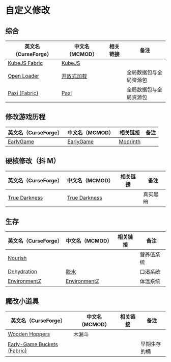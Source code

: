 # 自定义修改

## 综合

| 英文名（CurseForge）                                                        | 中文名（MCMOD）                                    | 相关链接 | 备注                   |
| --------------------------------------------------------------------------- | -------------------------------------------------- | -------- | ---------------------- |
| [KubeJS Fabric](https://www.curseforge.com/minecraft/mc-mods/kubejs-fabric) | [KubeJS](https://www.mcmod.cn/class/2450.html)     |          |                        |
| [Open Loader](https://www.curseforge.com/minecraft/mc-mods/open-loader)     | [开放式加载](https://www.mcmod.cn/class/3002.html) |          | 全局数据包与全局资源包 |
| [Paxi (Fabric)](https://www.curseforge.com/minecraft/mc-mods/paxi-fabric)   | [Paxi](https://www.mcmod.cn/class/4615.html)       |          | 全局数据包与全局资源包 |

## 修改游戏历程

| 英文名（CurseForge）                                                | 中文名（MCMOD）                                   | 相关链接                                           | 备注 |
| ------------------------------------------------------------------- | ------------------------------------------------- | -------------------------------------------------- | ---- |
| [EarlyGame](https://www.curseforge.com/minecraft/mc-mods/earlygame) | [EarlyGame](https://www.mcmod.cn/class/4965.html) | [Modrinth](https://www.modrinth.com/mod/earlygame) |      |

## 硬核修改（抖 M）

| 英文名（CurseForge）                                                        | 中文名（MCMOD）                                       | 相关链接 | 备注     |
| --------------------------------------------------------------------------- | ----------------------------------------------------- | -------- | -------- |
| [True Darkness](https://www.curseforge.com/minecraft/mc-mods/true-darkness) | [True Darkness](https://www.mcmod.cn/class/5334.html) |          | 真实黑暗 |

## 生存

| 英文名（CurseForge）                                                      | 中文名（MCMOD）                                      | 相关链接 | 备注       |
| ------------------------------------------------------------------------- | ---------------------------------------------------- | -------- | ---------- |
| [Nourish](https://www.curseforge.com/minecraft/mc-mods/nourish)           |                                                      |          | 营养值系统 |
| [Dehydration](https://www.curseforge.com/minecraft/mc-mods/dehydration)   | [脱水](https://www.mcmod.cn/class/3883.html)         |          | 口渴系统   |
| [EnvironmentZ](https://www.curseforge.com/minecraft/mc-mods/environmentz) | [EnvironmentZ](https://www.mcmod.cn/class/5055.html) |          | 体温系统   |

## 魔改小道具

| 英文名（CurseForge）                                                                           | 中文名（MCMOD） | 相关链接 | 备注         |
| ---------------------------------------------------------------------------------------------- | --------------- | -------- | ------------ |
| [Wooden Hoppers](https://www.curseforge.com/minecraft/mc-mods/wooden-hoppers)                  | 木漏斗          |          |              |
| [Early-Game Buckets (Fabric)](https://www.curseforge.com/minecraft/mc-mods/new-buckets-fabric) |                 |          | 早期生存的桶 |
